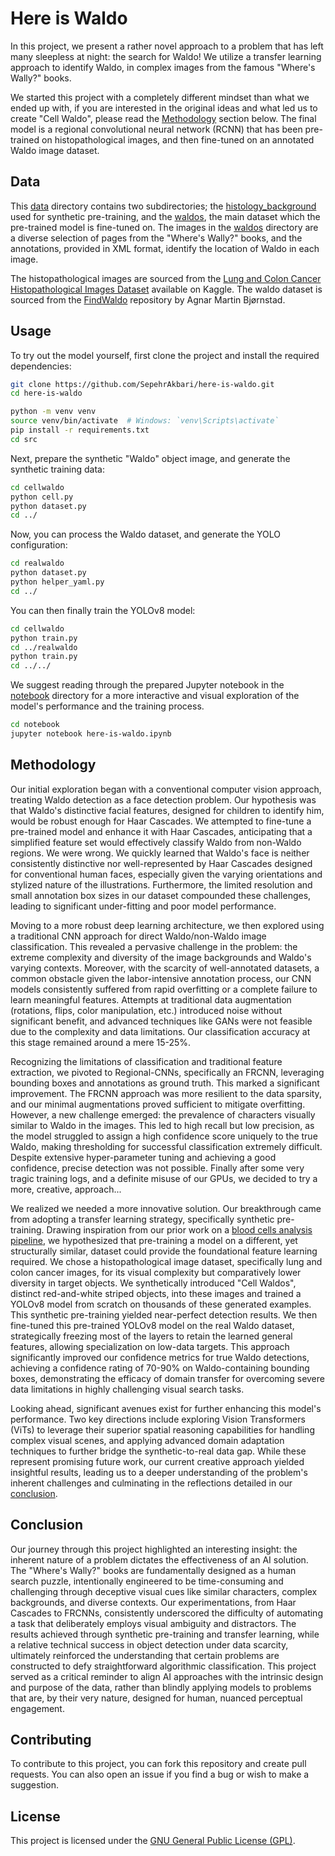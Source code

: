 # Here is Waldo

In this project, we present a rather novel approach to a problem that has left many sleepless at night: the search for Waldo! We utilize a transfer learning approach to identify Waldo, in complex images from the famous "Where's Wally?" books.

We started this project with a completely different mindset than what we ended up with, if you are interested in the original ideas and what led us to create "Cell Waldo", please read the [Methodology](#methodology) section below. The final model is a regional convolutional neural network (RCNN) that has been pre-trained on histopathological images, and then fine-tuned on an annotated Waldo image dataset.

## Data

This [data](/data/) directory contains two subdirectories; the [histology_background](/data/histology_backgrounds/) used for synthetic pre-training, and the [waldos](/data/waldos/), the main dataset which the pre-trained model is fine-tuned on. The images in the [waldos](/data/waldos/) directory are a diverse selection of pages from the "Where's Wally?" books, and the annotations, provided in XML format, identify the location of Waldo in each image.

The histopathological images are sourced from the [Lung and Colon Cancer Histopathological Images Dataset](https://www.kaggle.com/datasets/andrewmvd/lung-and-colon-cancer-histopathological-images) available on Kaggle. The waldo dataset is sourced from the [FindWaldo](https://github.com/agnarbjoernstad/FindWaldo) repository by Agnar Martin Bjørnstad.

## Usage

To try out the model yourself, first clone the project and install the required dependencies:

```bash
git clone https://github.com/SepehrAkbari/here-is-waldo.git
cd here-is-waldo

python -m venv venv
source venv/bin/activate  # Windows: `venv\Scripts\activate`
pip install -r requirements.txt
cd src
```

Next, prepare the synthetic "Waldo" object image, and generate the synthetic training data:

```bash
cd cellwaldo
python cell.py
python dataset.py
cd ../
```

Now, you can process the Waldo dataset, and generate the YOLO configuration:

```bash
cd realwaldo
python dataset.py
python helper_yaml.py
cd ../
```

You can then finally train the YOLOv8 model:

```bash
cd cellwaldo
python train.py
cd ../realwaldo
python train.py
cd ../../
```

We suggest reading through the prepared Jupyter notebook in the [notebook](/notebook/here-is-waldo.ipynb) directory for a more interactive and visual exploration of the model's performance and the training process.

```bash
cd notebook
jupyter notebook here-is-waldo.ipynb
```

## Methodology

Our initial exploration began with a conventional computer vision approach, treating Waldo detection as a face detection problem. Our hypothesis was that Waldo's distinctive facial features, designed for children to identify him, would be robust enough for Haar Cascades. We attempted to fine-tune a pre-trained model and enhance it with Haar Cascades, anticipating that a simplified feature set would effectively classify Waldo from non-Waldo regions. We were wrong. We quickly learned that Waldo's face is neither consistently distinctive nor well-represented by Haar Cascades designed for conventional human faces, especially given the varying orientations and stylized nature of the illustrations. Furthermore, the limited resolution and small annotation box sizes in our dataset compounded these challenges, leading to significant under-fitting and poor model performance.

Moving to a more robust deep learning architecture, we then explored using a traditional CNN approach for direct Waldo/non-Waldo image classification. This revealed a pervasive challenge in the problem: the extreme complexity and diversity of the image backgrounds and Waldo's varying contexts. Moreover, with the  scarcity of well-annotated datasets, a common obstacle given the labor-intensive annotation process, our CNN models consistently suffered from rapid overfitting or a complete failure to learn meaningful features. Attempts at traditional data augmentation (rotations, flips, color manipulation, etc.) introduced noise without significant benefit, and advanced techniques like GANs were not feasible due to the complexity and data limitations. Our classification accuracy at this stage remained around a mere 15-25%.

Recognizing the limitations of classification and traditional feature extraction, we pivoted to Regional-CNNs, specifically an FRCNN, leveraging bounding boxes and annotations as ground truth. This marked a significant improvement. The FRCNN approach was more resilient to the data sparsity, and our minimal augmentations proved sufficient to mitigate overfitting. However, a new challenge emerged: the prevalence of characters visually similar to Waldo in the images. This led to high recall but low precision, as the model struggled to assign a high confidence score uniquely to the true Waldo, making thresholding for successful classification extremely difficult. Despite extensive hyper-parameter tuning and achieving a good confidence, precise detection was not possible. Finally after some very tragic training logs, and a definite misuse of our GPUs, we decided to try a more, creative, approach...

We realized we needed a more innovative solution. Our breakthrough came from adopting a transfer learning strategy, specifically synthetic pre-training. Drawing inspiration from our prior work on a [blood cells analysis pipeline](https://github.com/SepehrAkbari/hemolens), we hypothesized that pre-training a model on a different, yet structurally similar, dataset could provide the foundational feature learning required. We chose a histopathological image dataset, specifically lung and colon cancer images, for its visual complexity but comparatively lower diversity in target objects. We synthetically introduced "Cell Waldos", distinct red-and-white striped objects, into these images and trained a YOLOv8 model from scratch on thousands of these generated examples. This synthetic pre-training yielded near-perfect detection results. We then fine-tuned this pre-trained YOLOv8 model on the real Waldo dataset, strategically freezing most of the layers to retain the learned general features, allowing specialization on low-data targets. This approach significantly improved our confidence metrics for true Waldo detections, achieving a confidence rating of 70-90% on Waldo-containing bounding boxes, demonstrating the efficacy of domain transfer for overcoming severe data limitations in highly challenging visual search tasks.

Looking ahead, significant avenues exist for further enhancing this model's performance. Two key directions include exploring Vision Transformers (ViTs) to leverage their superior spatial reasoning capabilities for handling complex visual scenes, and applying advanced domain adaptation techniques to further bridge the synthetic-to-real data gap. While these represent promising future work, our current creative approach yielded insightful results, leading us to a deeper understanding of the problem's inherent challenges and culminating in the reflections detailed in our [conclusion](#conclusion).

## Conclusion

Our journey through this project highlighted an interesting insight: the inherent nature of a problem dictates the effectiveness of an AI solution. The "Where's Wally?" books are fundamentally designed as a human search puzzle, intentionally engineered to be time-consuming and challenging through deceptive visual cues like similar characters, complex backgrounds, and diverse contexts. Our experimentations, from Haar Cascades to FRCNNs, consistently underscored the difficulty of automating a task that deliberately employs visual ambiguity and distractors. The results achieved through synthetic pre-training and transfer learning, while a relative technical success in object detection under data scarcity, ultimately reinforced the understanding that certain problems are constructed to defy straightforward algorithmic classification. This project served as a critical reminder to align AI approaches with the intrinsic design and purpose of the data, rather than blindly applying models to problems that are, by their very nature, designed for human, nuanced perceptual engagement.

## Contributing

To contribute to this project, you can fork this repository and create pull requests. You can also open an issue if you find a bug or wish to make a suggestion.

## License

This project is licensed under the [GNU General Public License (GPL)](LICENSE).